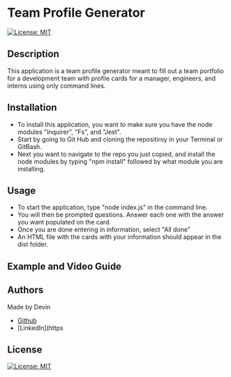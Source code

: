 # Team Profile Generator

[![License: MIT](https://img.shields.io/badge/License-MIT-yellow.svg)](https://opensource.org/licenses/MIT)
## Description
This application is a team profile generator meant to fill out a team portfolio for a development team with profile cards for a manager, engineers, and interns using only command lines.

## Installation
* To install this application, you want to make sure you have the node modules "Inquirer", "Fs", and "Jest".
* Start by going to Git Hub and cloning the repositiroy in your Terminal or GitBash.
* Next you want to navigate to the repo you just copied, and install the node modules by typing "npm install" followed by what module you are installing.

## Usage
* To start the application, type "node index.js" in the command line. 
* You will then be prompted questions. Answer each one with the answer you want populated on the card.
* Once you are done entering in information, select "All done"
* An HTML file with the cards with your information should appear in the dist folder.

## Example and Video Guide

## Authors
Made by Devin 
- [Github](https://github.com/kuyadevin)
- [LinkedIn](https

## License 
[![License: MIT](https://img.shields.io/badge/License-MIT-yellow.svg)](https://opensource.org/licenses/MIT)